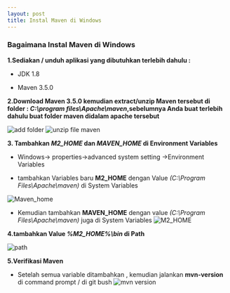 ```yaml
---
layout: post
title: Instal Maven di Windows
---
```


### Bagaimana Instal Maven di Windows
**1.Sediakan / unduh aplikasi yang dibutuhkan terlebih dahulu :**

* JDK 1.8

* Maven 3.5.0

**2.Download Maven 3.5.0 kemudian extract/unzip Maven tersebut di folder : *C:\program files\Apache\maven*,sebelumnya Anda buat terlebih 
dahulu buat folder maven didalam apache tersebut**

![add folder](http://res.cloudinary.com/deshqivuj/image/upload/v1493634481/maven-eclipse/2017-05-01_17-17-32.png)
![unzip file maven](http://res.cloudinary.com/deshqivuj/image/upload/v1493634491/maven-eclipse/2017-05-01_17-17-59.png)

**3. Tambahkan *M2_HOME* dan *MAVEN_HOME* di Environment Variables**

  * Windows-> properties->advanced system setting ->Environment Variables 
  
  * tambahkan Variables baru **M2_HOME** dengan Value *(C:\Program Files\Apache\maven)* di System Variables
  
  ![Maven_home](http://res.cloudinary.com/deshqivuj/image/upload/v1493635257/maven-eclipse/2017-05-01_17-35-01.png)
  
  * Kemudian tambahkan **MAVEN_HOME** dengan value *(C:\Program Files\Apache\maven)* juga di System Variables
  ![M2_HOME](http://res.cloudinary.com/deshqivuj/image/upload/v1493635254/maven-eclipse/2017-05-01_17-33-05.png)
 
**4.tambahkan Value *%M2_HOME%\bin* di Path**

![path](http://res.cloudinary.com/deshqivuj/image/upload/v1493635259/maven-eclipse/2017-05-01_17-37-21.png)

**5.Verifikasi Maven**

  * Setelah semua variable ditambahkan , kemudian jalankan **mvn-version** di command prompt / di git bush
![mvn version](http://res.cloudinary.com/deshqivuj/image/upload/v1493636465/maven-eclipse/2017-05-01_17-59-03.png)

